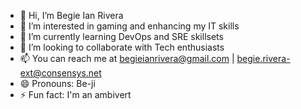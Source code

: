 - 👋 Hi, I’m Begie Ian Rivera
- 👀 I’m interested in gaming and enhancing my IT skills
- 🌱 I’m currently learning DevOps and SRE skillsets
- 💞️ I’m looking to collaborate with Tech enthusiasts
- 📫 You can reach me at begieianrivera@gmail.com | begie.rivera-ext@consensys.net
- 😄 Pronouns: Be-ji
- ⚡ Fun fact: I'm an ambivert

<!---
begieian/begieian is a ✨ special ✨ repository because its `README.md` (this file) appears on your GitHub profile.
You can click the Preview link to take a look at your changes.
--->
